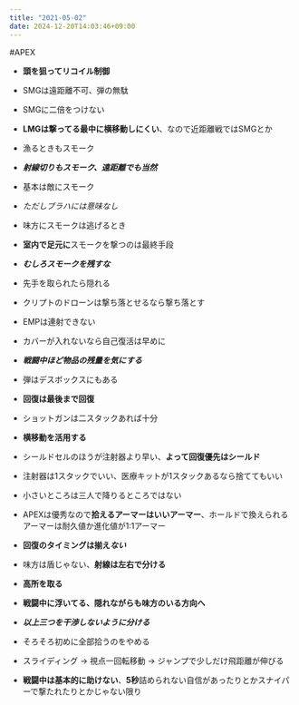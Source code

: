 ```yaml
---
title: "2021-05-02"
date: 2024-12-20T14:03:46+09:00
---
```

#APEX

- **頭を狙ってリコイル制御**
- SMGは遠距離不可、弾の無駄
- SMGに二倍をつけない
- **LMGは撃ってる最中に横移動しにくい**、なので近距離戦ではSMGとか

- 漁るときもスモーク
- ***射線切りもスモーク、遠距離でも当然***
- 基本は敵にスモーク
- *ただしブラハには意味なし*
- 味方にスモークは逃げるとき
- **室内で足元に**スモークを撃つのは最終手段
- ***むしろスモークを残すな***

- 先手を取られたら隠れる
- クリプトのドローンは撃ち落とせるなら撃ち落とす
- EMPは連射できない

- カバーが入れないなら自己復活は早めに

- ***戦闘中ほど物品の残量を気にする***
- 弾はデスボックスにもある
- **回復は最後まで回復**

- ショットガンは二スタックあれば十分
- **横移動を活用する**
- シールドセルのほうが注射器より早い、**よって回復優先はシールド**
- 注射器は1スタックでいい、医療キットが1スタックあるなら捨ててもいい
- 小さいところは三人で降りるところではない

- APEXは優秀なので**拾えるアーマーはいいアーマー**、ホールドで換えられるアーマーは耐久値か進化値が1:1アーマー

- **回復のタイミングは揃え*ない***

- 味方は盾じゃない、**射線は左右で分ける**
- **高所を取る**
- **戦闘中に浮いてる、隠れながらも味方のいる方向へ**
- ***以上三つを干渉しないように分ける***

- そろそろ初めに全部拾うのをやめる
- スライディング → 視点一回転移動 → ジャンプで少しだけ飛距離が伸びる

- **戦闘中は基本的に助けない**、**5秒**詰められない自信があったりとかスナイパーで撃たれたりとかじゃない限り
